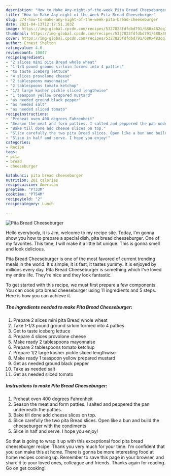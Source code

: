 ```yaml
---
description: "How to Make Any-night-of-the-week Pita Bread Cheeseburger"
title: "How to Make Any-night-of-the-week Pita Bread Cheeseburger"
slug: 374-how-to-make-any-night-of-the-week-pita-bread-cheeseburger
date: 2021-04-13T12:17:51.103Z
image: https://img-global.cpcdn.com/recipes/5327823fdfdbd791/680x482cq70/pita-bread-cheeseburger-recipe-main-photo.jpg
thumbnail: https://img-global.cpcdn.com/recipes/5327823fdfdbd791/680x482cq70/pita-bread-cheeseburger-recipe-main-photo.jpg
cover: https://img-global.cpcdn.com/recipes/5327823fdfdbd791/680x482cq70/pita-bread-cheeseburger-recipe-main-photo.jpg
author: Ernest Shelton
ratingvalue: 4.6
reviewcount: 10047
recipeingredient:
- "2 slices mini pita Bread whole wheat"
- "1-1/3 pound ground sirloin formed into 4 patties"
- "to taste iceberg lettuce"
- "4 slices provolone cheese"
- "2 tablespoons mayonnaise"
- "2 tablespoons tomato ketchup"
- "1/2 large kosher pickle sliced lengthwise"
- "1 teaspoon yellow prepared mustard"
- "as needed ground black pepper"
- "as needed salt"
- "as needed sliced tomato"
recipeinstructions:
- "Preheat oven 400 degrees Fahrenheit"
- "Season the meat and form patties. I salted and peppered the pan underneath the patties."
- "Bake till done add cheese slices on top."
- "Slice carefully the two pita Bread slices. Open like a bun and build the cheeseburger with the condiments"
- "Slice in half and serve. I hope you enjoy!"
categories:
- Recipe
tags:
- pita
- bread
- cheeseburger

katakunci: pita bread cheeseburger 
nutrition: 281 calories
recipecuisine: American
preptime: "PT33M"
cooktime: "PT54M"
recipeyield: "2"
recipecategory: Lunch

---
```



![Pita Bread Cheeseburger](https://img-global.cpcdn.com/recipes/5327823fdfdbd791/680x482cq70/pita-bread-cheeseburger-recipe-main-photo.jpg)

Hello everybody, it is Jim, welcome to my recipe site. Today, I'm gonna show you how to prepare a special dish, pita bread cheeseburger. One of my favorites. This time, I will make it a little bit unique. This is gonna smell and look delicious.



Pita Bread Cheeseburger is one of the most favored of current trending meals in the world. It's simple, it is fast, it tastes yummy. It is enjoyed by millions every day. Pita Bread Cheeseburger is something which I've loved my entire life. They're nice and they look fantastic.


To get started with this recipe, we must first prepare a few components. You can cook pita bread cheeseburger using 11 ingredients and 5 steps. Here is how you can achieve it.

<!--inarticleads1-->

##### The ingredients needed to make Pita Bread Cheeseburger:

1. Prepare 2 slices mini pita Bread whole wheat
1. Take 1-1/3 pound ground sirloin formed into 4 patties
1. Get to taste iceberg lettuce
1. Prepare 4 slices provolone cheese
1. Make ready 2 tablespoons mayonnaise
1. Prepare 2 tablespoons tomato ketchup
1. Prepare 1/2 large kosher pickle sliced lengthwise
1. Make ready 1 teaspoon yellow prepared mustard
1. Get as needed ground black pepper
1. Take as needed salt
1. Get as needed sliced tomato




<!--inarticleads2-->

##### Instructions to make Pita Bread Cheeseburger:

1. Preheat oven 400 degrees Fahrenheit
1. Season the meat and form patties. I salted and peppered the pan underneath the patties.
1. Bake till done add cheese slices on top.
1. Slice carefully the two pita Bread slices. Open like a bun and build the cheeseburger with the condiments
1. Slice in half and serve. I hope you enjoy!




So that is going to wrap it up with this exceptional food pita bread cheeseburger recipe. Thank you very much for your time. I'm confident that you can make this at home. There is gonna be more interesting food at home recipes coming up. Remember to save this page in your browser, and share it to your loved ones, colleague and friends. Thanks again for reading. Go on get cooking!
